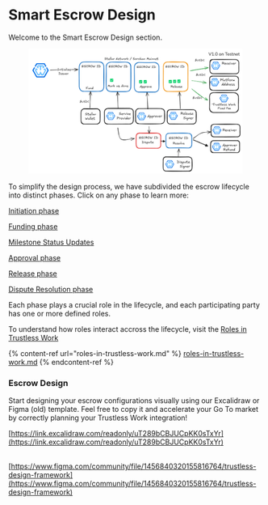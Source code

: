 # Smart Escrow Design

Welcome to the Smart Escrow Design section.&#x20;

<figure><img src="../../.gitbook/assets/image (21).png" alt=""><figcaption></figcaption></figure>



To simplify the design process, we have subdivided the escrow lifecycle into distinct phases. Click on any phase to learn more:

[Initiation phase](escrow-lifecycle/initiation-phase.md)

[Funding phase](escrow-lifecycle/funding-phase.md)

[Milestone Status Updates](escrow-lifecycle/milestone-status-update.md)

[Approval phase](escrow-lifecycle/approval-phase.md)

[Release phase](escrow-lifecycle/release-phase.md)

[Dispute Resolution phase](escrow-lifecycle/dispute-resolution.md)

Each phase plays a crucial role in the lifecycle, and each participating party has one or more defined roles.

To understand how roles interact accross the lifecycle, visit the [Roles in Trustless Work](roles-in-trustless-work.md)

{% content-ref url="roles-in-trustless-work.md" %}
[roles-in-trustless-work.md](roles-in-trustless-work.md)
{% endcontent-ref %}

### Escrow Design

Start designing your escrow configurations visually using our Excalidraw or Figma (old)  template. Feel free to copy it and accelerate your Go To market by correctly planning your Trustless Work integration!

[https://link.excalidraw.com/readonly/uT289bCBJUCpKK0sTxYr](https://link.excalidraw.com/readonly/uT289bCBJUCpKK0sTxYr)

&#x20;\
[https://www.figma.com/community/file/1456840320155816764/trustless-design-framework](https://www.figma.com/community/file/1456840320155816764/trustless-design-framework)
